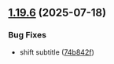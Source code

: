 ## [1.19.6](https://github.com/strumok-app/strumok/compare/v1.19.5...v1.19.6) (2025-07-18)


### Bug Fixes

* shift subtitle ([74b842f](https://github.com/strumok-app/strumok/commit/74b842fb58dd4119359d05c767380746af5dffb9))



